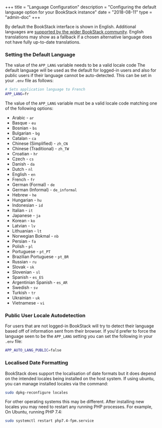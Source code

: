 +++
title = "Language Configuration"
description = "Configuring the default language option for your BookStack instance"
date = "2018-08-11"
type = "admin-doc"
+++

By default the BookStack interface is shown in English. Additional languages are [supported
by the wider BookStack community](https://github.com/BookStackApp/BookStack#-translations). English translations may show as a fallback if a chosen
alternative language does not have fully up-to-date translations.  

### Setting the Default Language

The value of the `APP_LANG` variable needs to be a valid locale code
The default language will be used as the default for logged-in users and also for
public users if their language cannot be auto-detected. This can be set
 in your `.env` file as follows:

```bash
# Sets application language to French
APP_LANG=fr
```

The value of the `APP_LANG` variable must be a valid locale code matching one of the following options:

* Arabic - `ar`
* Basque - `eu`
* Bosnian - `bs`
* Bulgarian - `bg`
* Catalan - `ca`
* Chinese (Simplified) - `zh_CN`
* Chinese (Traditional) - `zh_TW`
* Croatian - `hr`
* Czech - `cs`
* Danish - `da`
* Dutch - `nl`
* English - `en`
* French - `fr`
* German (Formal) - `de`
* German (Informal) - `de_informal`
* Hebrew - `he`
* Hungarian - `hu`
* Indonesian - `id`
* Italian - `it`
* Japanese - `ja`
* Korean - `ko`
* Latvian - `lv`
* Lithuanian - `lt`
* Norwegian Bokmal - `nb`
* Persian - `fa`
* Polish - `pl`
* Portuguese - `pt_PT`
* Brazilian Portuguese - `pt_BR`
* Russian - `ru`
* Slovak - `sk`
* Slovenian - `sl`
* Spanish - `es_ES`
* Argentinian Spanish - `es_AR`
* Swedish - `sv`
* Turkish - `tr`
* Ukrainian - `uk`
* Vietnamese - `vi`

### Public User Locale Autodetection

For users that are not logged-in BookStack will try to detect their language
based off of information sent from their browser. If you'd prefer to force
the language seen to be the `APP_LANG` setting you can set the following
in your `.env` file:

```bash
APP_AUTO_LANG_PUBLIC=false
```

### Localised Date Formatting

BookStack does support the localisation of date formats but it does depend on the intended locales being installed
on the host system. If using ubuntu, you can manage installed locales via the command:

```bash
sudo dpkg-reconfigure locales
```

For other operating systems this may be different. After installing new locales you may need to restart any running PHP processes.
For example, On Ubuntu, running PHP 7.4:

```bash
sudo systemctl restart php7.4-fpm.service 
```
